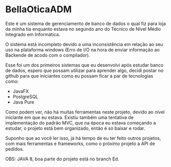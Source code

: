 # BellaOticaADM

Este é um sistema de gerenciamento de banco de dados o qual fiz para loja da minha tia enquanto estava no segundo ano do Técnico de Nível Médio Integrado em Informática.

O sistema está incompleto devido a uma inconsistência em relação ao seu uso na plataforma windows (Erro de I/O na hora de enviar informação ao Backende de acodo com o compilador).

Esse foi um dos primeiros sistemas que eu desenvolvi após estudar banco de dados, espero que possam utilizar para aprender algo, decidi postar no github para que iniciantes como eu possam ficar a par de tecnologias como:
- JavaFX
- PostgreSQL
- Java Pure

Como podem ver, não há muitas ferramentas neste projeto, devido ao nível iniciante em que eu estava. Existiu também uma tentativa de implementação do padrão MVC, que na época eu estava começando a estudar, o projeto está bem organizado, então é só baixar e rodar.

Suponho que ao você ler isso, já há tempo de eu ter feito outros projetos, com mais ferramentas e frameworks, como o próximo projeto a API de pedidos.

OBS: JAVA 8, boa parte do projeto está no branch Ed.
